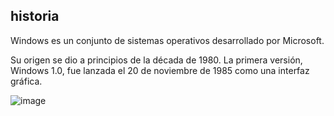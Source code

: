 ## historia

Windows es un conjunto de sistemas operativos desarrollado por Microsoft.
 
Su origen se dio a principios de la década de 1980. La primera versión, Windows 1.0, fue lanzada el 20 de noviembre de 1985 como una interfaz gráfica.  

![image](https://github.com/user-attachments/assets/2310ef37-7921-4cd3-b2dc-4e873e6b9383)
